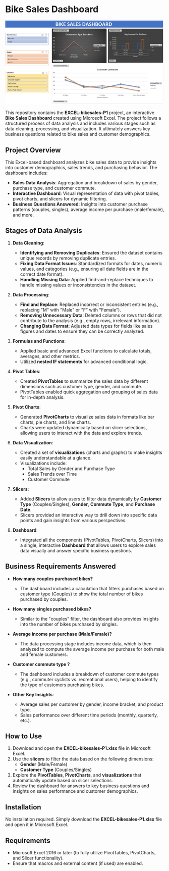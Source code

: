 # Bike Sales Dashboard

![Dashboard Screenshot](https://github.com/Mubasher-Rashidd/EXCEL-bikesales-P1/blob/main/Dashboard.png?raw=true)

This repository contains the **EXCEL-bikesales-P1** project, an interactive **Bike Sales Dashboard** created using Microsoft Excel. The project follows a structured process of data analysis and includes various stages such as data cleaning, processing, and visualization. It ultimately answers key business questions related to bike sales and customer demographics.

## Project Overview

This Excel-based dashboard analyzes bike sales data to provide insights into customer demographics, sales trends, and purchasing behavior. The dashboard includes:
- **Sales Data Analysis**: Aggregation and breakdown of sales by gender, purchase type, and customer commute.
- **Interactive Dashboard**: Visual representation of data with pivot tables, pivot charts, and slicers for dynamic filtering.
- **Business Questions Answered**: Insights into customer purchase patterns (couples, singles), average income per purchase (male/female), and more.

## Stages of Data Analysis

1. **Data Cleaning**:
   - **Identifying and Removing Duplicates**: Ensured the dataset contains unique records by removing duplicate entries.
   - **Fixing Data Format Issues**: Standardized formats for dates, numeric values, and categories (e.g., ensuring all date fields are in the correct date format).
   - **Handling Missing Data**: Applied find-and-replace techniques to handle missing values or inconsistencies in the dataset.

2. **Data Processing**:
   - **Find and Replace**: Replaced incorrect or inconsistent entries (e.g., replacing "M" with "Male" or "F" with "Female").
   - **Removing Unnecessary Data**: Deleted columns or rows that did not contribute to the analysis (e.g., empty rows, irrelevant information).
   - **Changing Data Format**: Adjusted data types for fields like sales figures and dates to ensure they can be correctly analyzed.

3. **Formulas and Functions**:
   - Applied basic and advanced Excel functions to calculate totals, averages, and other metrics.
   - Utilized **nested IF statements** for advanced conditional logic.

4. **Pivot Tables**:
   - Created **PivotTables** to summarize the sales data by different dimensions such as customer type, gender, and commute.
   - PivotTables enabled quick aggregation and grouping of sales data for in-depth analysis.

5. **Pivot Charts**:
   - Generated **PivotCharts** to visualize sales data in formats like bar charts, pie charts, and line charts.
   - Charts were updated dynamically based on slicer selections, allowing users to interact with the data and explore trends.

6. **Data Visualization**:
   - Created a set of **visualizations** (charts and graphs) to make insights easily understandable at a glance.
   - Visualizations include:
     - Total Sales by Gender and Purchase Type
     - Sales Trends over Time
     - Customer Commute

7. **Slicers**:
   - Added **Slicers** to allow users to filter data dynamically by **Customer Type** (Couples/Singles), **Gender**, **Commute Type**, and **Purchase Date**.
   - Slicers provided an interactive way to drill down into specific data points and gain insights from various perspectives.

8. **Dashboard**:
   - Integrated all the components (PivotTables, PivotCharts, Slicers) into a single, interactive **Dashboard** that allows users to explore sales data visually and answer specific business questions.

## Business Requirements Answered

- **How many couples purchased bikes?**
  - The dashboard includes a calculation that filters purchases based on customer type (Couples) to show the total number of bikes purchased by couples.

- **How many singles purchased bikes?**
  - Similar to the "couples" filter, the dashboard also provides insights into the number of bikes purchased by singles.

- **Average income per purchase (Male/Female)?**
  - The data processing stage includes income data, which is then analyzed to compute the average income per purchase for both male and female customers.

- **Customer commute type ?**
  - The dashboard includes a breakdown of customer commute types (e.g., commuter cyclists vs. recreational users), helping to identify the type of customers purchasing bikes.

- **Other Key Insights**:
  - Average sales per customer by gender, income bracket, and product type.
  - Sales performance over different time periods (monthly, quarterly, etc.).

## How to Use

1. Download and open the **EXCEL-bikesales-P1.xlsx** file in Microsoft Excel.
2. Use the **slicers** to filter the data based on the following dimensions:
   - **Gender** (Male/Female)
   - **Customer Type** (Couples/Singles)
3. Explore the **PivotTables**, **PivotCharts**, and **visualizations** that automatically update based on slicer selections.
4. Review the dashboard for answers to key business questions and insights on sales performance and customer demographics.

## Installation

No installation required. Simply download the **EXCEL-bikesales-P1.xlsx** file and open it in Microsoft Excel.

## Requirements

- Microsoft Excel 2016 or later (to fully utilize PivotTables, PivotCharts, and Slicer functionality).
- Ensure that macros and external content (if used) are enabled.


